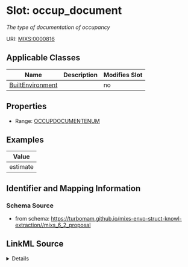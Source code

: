 # Slot: occup_document


_The type of documentation of occupancy_



URI: [MIXS:0000816](https://w3id.org/mixs/0000816)



<!-- no inheritance hierarchy -->




## Applicable Classes

| Name | Description | Modifies Slot |
| --- | --- | --- |
[BuiltEnvironment](BuiltEnvironment.md) |  |  no  |







## Properties

* Range: [OCCUPDOCUMENTENUM](OCCUPDOCUMENTENUM.md)






## Examples

| Value |
| --- |
| estimate |

## Identifier and Mapping Information







### Schema Source


* from schema: https://turbomam.github.io/mixs-envo-struct-knowl-extraction//mixs_6_2_proposal




## LinkML Source

<details>
```yaml
name: occup_document
description: The type of documentation of occupancy
title: occupancy documentation
notes:
- documentation
examples:
- value: estimate
from_schema: https://turbomam.github.io/mixs-envo-struct-knowl-extraction//mixs_6_2_proposal
rank: 1000
slot_uri: MIXS:0000816
multivalued: false
alias: occup_document
domain_of:
- BuiltEnvironment
range: OCCUP_DOCUMENT_ENUM
required: false
recommended: false

```
</details>